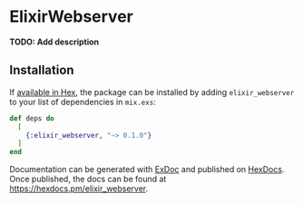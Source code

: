 # ElixirWebserver

**TODO: Add description**

## Installation

If [available in Hex](https://hex.pm/docs/publish), the package can be installed
by adding `elixir_webserver` to your list of dependencies in `mix.exs`:

```elixir
def deps do
  [
    {:elixir_webserver, "~> 0.1.0"}
  ]
end
```

Documentation can be generated with [ExDoc](https://github.com/elixir-lang/ex_doc)
and published on [HexDocs](https://hexdocs.pm). Once published, the docs can
be found at <https://hexdocs.pm/elixir_webserver>.

